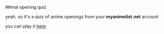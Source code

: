 ##mal opening quiz

yeah, so it's a quiz of anime openings from your **myanimelist.net** account

you can play it [here](https://anime.drzwi.ml/)
